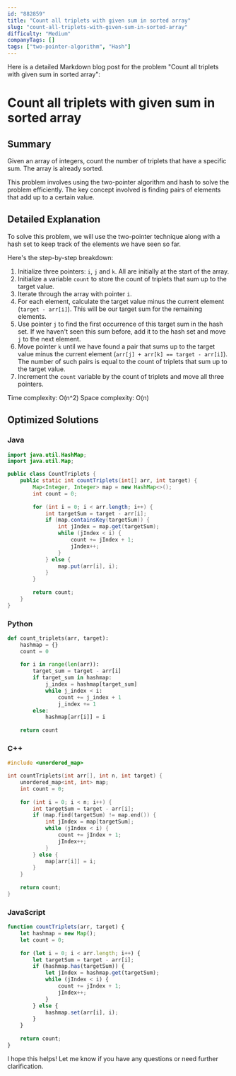 ```yaml
---
id: "882859"
title: "Count all triplets with given sum in sorted array"
slug: "count-all-triplets-with-given-sum-in-sorted-array"
difficulty: "Medium"
companyTags: []
tags: ["two-pointer-algorithm", "Hash"]
---
```


Here is a detailed Markdown blog post for the problem "Count all triplets with given sum in sorted array":

# Count all triplets with given sum in sorted array
## Summary
Given an array of integers, count the number of triplets that have a specific sum. The array is already sorted.

This problem involves using the two-pointer algorithm and hash to solve the problem efficiently. The key concept involved is finding pairs of elements that add up to a certain value.

## Detailed Explanation

To solve this problem, we will use the two-pointer technique along with a hash set to keep track of the elements we have seen so far.

Here's the step-by-step breakdown:

1. Initialize three pointers: `i`, `j` and `k`. All are initially at the start of the array.
2. Initialize a variable `count` to store the count of triplets that sum up to the target value.
3. Iterate through the array with pointer `i`.
4. For each element, calculate the target value minus the current element (`target - arr[i]`). This will be our target sum for the remaining elements.
5. Use pointer `j` to find the first occurrence of this target sum in the hash set. If we haven't seen this sum before, add it to the hash set and move `j` to the next element.
6. Move pointer `k` until we have found a pair that sums up to the target value minus the current element (`arr[j] + arr[k] == target - arr[i]`). The number of such pairs is equal to the count of triplets that sum up to the target value.
7. Increment the `count` variable by the count of triplets and move all three pointers.

Time complexity: O(n^2)
Space complexity: O(n)

## Optimized Solutions

### Java
```java
import java.util.HashMap;
import java.util.Map;

public class CountTriplets {
    public static int countTriplets(int[] arr, int target) {
        Map<Integer, Integer> map = new HashMap<>();
        int count = 0;
        
        for (int i = 0; i < arr.length; i++) {
            int targetSum = target - arr[i];
            if (map.containsKey(targetSum)) {
                int jIndex = map.get(targetSum);
                while (jIndex < i) {
                    count += jIndex + 1;
                    jIndex++;
                }
            } else {
                map.put(arr[i], i);
            }
        }
        
        return count;
    }
}
```

### Python
```python
def count_triplets(arr, target):
    hashmap = {}
    count = 0
    
    for i in range(len(arr)):
        target_sum = target - arr[i]
        if target_sum in hashmap:
            j_index = hashmap[target_sum]
            while j_index < i:
                count += j_index + 1
                j_index += 1
        else:
            hashmap[arr[i]] = i
    
    return count
```

### C++
```cpp
#include <unordered_map>

int countTriplets(int arr[], int n, int target) {
    unordered_map<int, int> map;
    int count = 0;
    
    for (int i = 0; i < n; i++) {
        int targetSum = target - arr[i];
        if (map.find(targetSum) != map.end()) {
            int jIndex = map[targetSum];
            while (jIndex < i) {
                count += jIndex + 1;
                jIndex++;
            }
        } else {
            map[arr[i]] = i;
        }
    }
    
    return count;
}
```

### JavaScript
```javascript
function countTriplets(arr, target) {
    let hashmap = new Map();
    let count = 0;
    
    for (let i = 0; i < arr.length; i++) {
        let targetSum = target - arr[i];
        if (hashmap.has(targetSum)) {
            let jIndex = hashmap.get(targetSum);
            while (jIndex < i) {
                count += jIndex + 1;
                jIndex++;
            }
        } else {
            hashmap.set(arr[i], i);
        }
    }
    
    return count;
}
```

I hope this helps! Let me know if you have any questions or need further clarification.